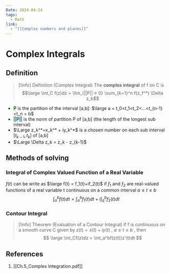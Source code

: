 ```yaml
---
Date: 2024-04-24
tags:
  - Math
link:
  - "[[Complex numbers and planes]]"
---
```

# Complex Integrals
## Definition

>[!info] Definition (Complex Integral)
>The **complex integral** of f on C is$$\large \int_C f(z)dz = \lim_{||P||-> 0} \sum_{k=1}^n f(z_f^*) \Delta z_k$$
- <mark style="background: #BBFABBA6;">P</mark> is the partition of the interval \[a,b\]:
	$\large a = t_0<t_1<t_2<...<t_{n-1}<t_n = b$
- <mark style="background: #ABF7F7A6;">||P||</mark>  is the norm of partition P of \[a,b\] (the length of the longest sub interval)
- $\Large z_k^*=x_k^* + iy_k^*$ is a chosen number on each sub interval $[t_{k-1},t_k]$ of \[a,b]
- $\Large \Delta z_k = z_k - z_{k-1}$

## Methods of solving
### Integral of Complex Valued Function of a Real Variable
$f(t)$ can be write as $\large f(t) = f_1(t)+if_2(t)$  if $f_1$ and $f_2$ are real-valued functions of a real variable t continuous on a common interval $a \leq t \leq b$ 
$$\int_a^bf(t)dt = \int_a^bf_1(t)dt + i\int_q^bf_2(t)dt$$
### Contour Integral

>[!info] Theorem (Evaluation of a Contour Integral)
>if f is continuous on a smooth curve C given by $z(t)=x(t)+iy(t)$ , $a\leq t\leq b$ , then $$
>\large \int_Cf(z)dz = \int_a^bf(z(t))z'(t)dt
>$$


## References 
1. [[Ch.5_Complex Integration.pdf]]